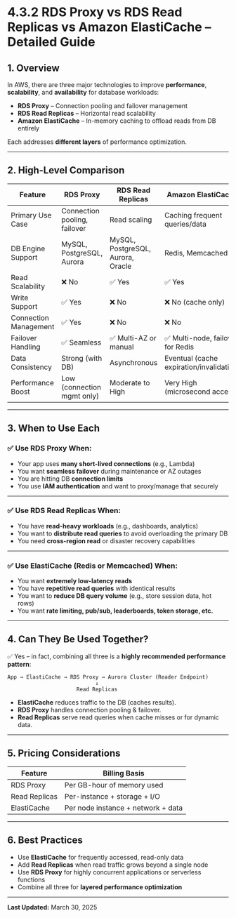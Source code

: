 
# 4.3.2 RDS Proxy vs RDS Read Replicas vs Amazon ElastiCache – Detailed Guide

## 1. Overview

In AWS, there are three major technologies to improve **performance**, **scalability**, and **availability** for database workloads:

- **RDS Proxy** – Connection pooling and failover management
- **RDS Read Replicas** – Horizontal read scalability
- **Amazon ElastiCache** – In-memory caching to offload reads from DB entirely

Each addresses **different layers** of performance optimization.

---

## 2. High-Level Comparison

| Feature                | RDS Proxy                         | RDS Read Replicas                   | Amazon ElastiCache                      |
|------------------------|------------------------------------|-------------------------------------|------------------------------------------|
| Primary Use Case       | Connection pooling, failover       | Read scaling                         | Caching frequent queries/data            |
| DB Engine Support      | MySQL, PostgreSQL, Aurora          | MySQL, PostgreSQL, Aurora, Oracle   | Redis, Memcached                         |
| Read Scalability       | ❌ No                             | ✅ Yes                              | ✅ Yes                                    |
| Write Support          | ✅ Yes                            | ❌ No                               | ❌ No (cache only)                        |
| Connection Management  | ✅ Yes                            | ❌ No                               | ❌ No                                     |
| Failover Handling      | ✅ Seamless                       | ✅ Multi-AZ or manual               | ✅ Multi-node, failover for Redis         |
| Data Consistency       | Strong (with DB)                  | Asynchronous                        | Eventual (cache expiration/invalidation) |
| Performance Boost      | Low (connection mgmt only)        | Moderate to High                    | Very High (microsecond access)           |

---

## 3. When to Use Each

### ✅ Use **RDS Proxy** When:
- Your app uses **many short-lived connections** (e.g., Lambda)
- You want **seamless failover** during maintenance or AZ outages
- You are hitting DB **connection limits**
- You use **IAM authentication** and want to proxy/manage that securely

---

### ✅ Use **RDS Read Replicas** When:
- You have **read-heavy workloads** (e.g., dashboards, analytics)
- You want to **distribute read queries** to avoid overloading the primary DB
- You need **cross-region read** or disaster recovery capabilities

---

### ✅ Use **ElastiCache** (Redis or Memcached) When:
- You want **extremely low-latency reads**
- You have **repetitive read queries** with identical results
- You want to **reduce DB query volume** (e.g., store session data, hot rows)
- You want **rate limiting, pub/sub, leaderboards, token storage, etc.**

---

## 4. Can They Be Used Together?

✅ Yes – in fact, combining all three is a **highly recommended performance pattern**:

```
App → ElastiCache → RDS Proxy → Aurora Cluster (Reader Endpoint)
                            ↓
                      Read Replicas
```

- **ElastiCache** reduces traffic to the DB (caches results).
- **RDS Proxy** handles connection pooling & failover.
- **Read Replicas** serve read queries when cache misses or for dynamic data.

---

## 5. Pricing Considerations

| Feature         | Billing Basis                        |
|------------------|--------------------------------------|
| RDS Proxy        | Per GB-hour of memory used           |
| Read Replicas    | Per-instance + storage + I/O         |
| ElastiCache      | Per node instance + network + data   |

---

## 6. Best Practices

- Use **ElastiCache** for frequently accessed, read-only data
- Add **Read Replicas** when read traffic grows beyond a single node
- Use **RDS Proxy** for highly concurrent applications or serverless functions
- Combine all three for **layered performance optimization**

---

**Last Updated:** March 30, 2025
